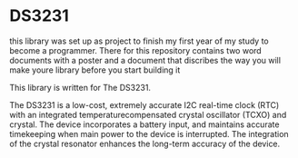 # DS3231
this library was set up as project to finish my first year of my study to become a programmer.
There for this repository contains two word documents with a poster and a document that discribes 
the way you will make youre library before you start building it

This library is written for The DS3231. 

The DS3231 is a low-cost, extremely accurate I2C
real-time clock (RTC) with an integrated temperaturecompensated
crystal oscillator (TCXO) and crystal.
The device incorporates a battery input, and maintains
accurate timekeeping when main power to the device
is interrupted. The integration of the crystal resonator
enhances the long-term accuracy of the device.
